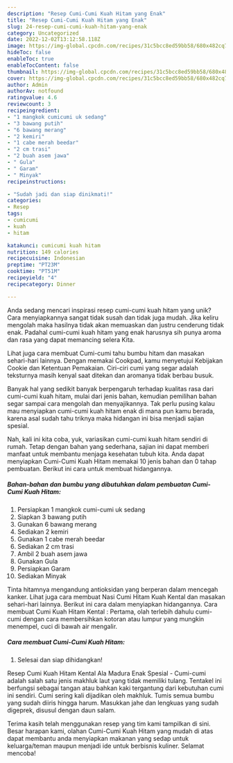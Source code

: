 ```yaml
---
description: "Resep Cumi-Cumi Kuah Hitam yang Enak"
title: "Resep Cumi-Cumi Kuah Hitam yang Enak"
slug: 24-resep-cumi-cumi-kuah-hitam-yang-enak
category: Uncategorized
date: 2022-12-02T13:12:58.118Z
image: https://img-global.cpcdn.com/recipes/31c5bcc8ed59bb58/680x482cq70/cumi-cumi-kuah-hitam-foto-resep-utama.jpg
hideToc: false
enableToc: true
enableTocContent: false
thumbnail: https://img-global.cpcdn.com/recipes/31c5bcc8ed59bb58/680x482cq70/cumi-cumi-kuah-hitam-foto-resep-utama.jpg
cover: https://img-global.cpcdn.com/recipes/31c5bcc8ed59bb58/680x482cq70/cumi-cumi-kuah-hitam-foto-resep-utama.jpg
author: Admin
authorAv: notfound
ratingvalue: 4.6
reviewcount: 3
recipeingredient:
- "1 mangkok cumicumi uk sedang"
- "3 bawang putih"
- "6 bawang merang"
- "2 kemiri"
- "1 cabe merah beedar"
- "2 cm trasi"
- "2 buah asem jawa"
- " Gula"
- " Garam"
- " Minyak"
recipeinstructions:

- "Sudah jadi dan siap dinikmati!"
categories:
- Resep
tags:
- cumicumi
- kuah
- hitam

katakunci: cumicumi kuah hitam 
nutrition: 149 calories
recipecuisine: Indonesian
preptime: "PT23M"
cooktime: "PT51M"
recipeyield: "4"
recipecategory: Dinner

---
```





Anda sedang mencari inspirasi resep cumi-cumi kuah hitam yang unik? Cara menyiapkannya sangat tidak susah dan tidak juga mudah. Jika keliru mengolah maka hasilnya tidak akan memuaskan dan justru cenderung tidak enak. Padahal cumi-cumi kuah hitam yang enak harusnya sih punya aroma dan rasa yang dapat memancing selera Kita.





Lihat juga cara membuat Cumi-cumi tahu bumbu hitam dan masakan sehari-hari lainnya. Dengan memakai Cookpad, kamu menyetujui Kebijakan Cookie dan Ketentuan Pemakaian. Ciri-ciri cumi yang segar adalah teksturnya masih kenyal saat ditekan dan aromanya tidak berbau busuk.

Banyak hal yang sedikit banyak berpengaruh terhadap kualitas rasa dari cumi-cumi kuah hitam, mulai dari jenis bahan, kemudian pemilihan bahan segar sampai cara mengolah dan menyajikannya. Tak perlu pusing kalau mau menyiapkan cumi-cumi kuah hitam enak di mana pun kamu berada, karena asal sudah tahu triknya maka hidangan ini bisa menjadi sajian spesial.






Nah, kali ini kita coba, yuk, variasikan cumi-cumi kuah hitam sendiri di rumah. Tetap dengan bahan yang sederhana, sajian ini dapat memberi manfaat untuk membantu menjaga kesehatan tubuh kita. Anda dapat menyiapkan Cumi-Cumi Kuah Hitam memakai 10 jenis bahan dan 0 tahap pembuatan. Berikut ini cara untuk membuat hidangannya.

<!--inarticleads1-->

##### Bahan-bahan dan bumbu yang dibutuhkan dalam pembuatan Cumi-Cumi Kuah Hitam:

1. Persiapkan 1 mangkok cumi-cumi uk sedang
1. Siapkan 3 bawang putih
1. Gunakan 6 bawang merang
1. Sediakan 2 kemiri
1. Gunakan 1 cabe merah beedar
1. Sediakan 2 cm trasi
1. Ambil 2 buah asem jawa
1. Gunakan  Gula
1. Persiapkan  Garam
1. Sediakan  Minyak


Tinta hitamnya mengandung antioksidan yang berperan dalam mencegah kanker. Lihat juga cara membuat Nasi Cumi Hitam Kuah Kental dan masakan sehari-hari lainnya. Berikut ini cara dalam menyiapkan hidangannya. Cara membuat Cumi Kuah Hitam Kental : Pertama, olah terlebih dahulu cumi-cumi dengan cara membersihkan kotoran atau lumpur yang mungkin menempel, cuci di bawah air mengalir. 

<!--inarticleads2-->

##### Cara membuat Cumi-Cumi Kuah Hitam:


1. Selesai dan siap dihidangkan!

Resep Cumi Kuah Hitam Kental Ala Madura Enak Spesial - Cumi-cumi adalah salah satu jenis makhluk laut yang tidak memiliki tulang. Tentakel ini berfungsi sebagai tangan atau bahkan kaki tergantung dari kebutuhan cumi ini sendiri. Cumi sering kali dijadikan oleh makhluk. Tumis semua bumbu yang sudah diiris hingga harum. Masukkan jahe dan lengkuas yang sudah digeprek, disusul dengan daun salam. 

Terima kasih telah menggunakan resep yang tim kami tampilkan di sini. Besar harapan kami, olahan Cumi-Cumi Kuah Hitam yang mudah di atas dapat membantu anda menyiapkan makanan yang sedap untuk keluarga/teman maupun menjadi ide untuk berbisnis kuliner. Selamat mencoba!
